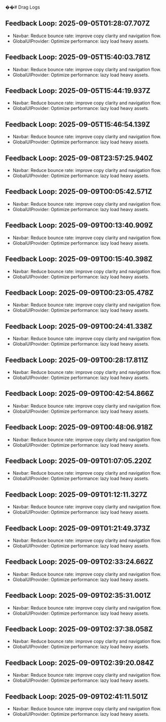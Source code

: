 ��#   D r a g   L o g s 
 
 

## Feedback Loop: 2025-09-05T01:28:07.707Z

- Navbar: Reduce bounce rate: improve copy clarity and navigation flow.
- GlobalUIProvider: Optimize performance: lazy load heavy assets.

## Feedback Loop: 2025-09-05T15:40:03.781Z

- Navbar: Reduce bounce rate: improve copy clarity and navigation flow.
- GlobalUIProvider: Optimize performance: lazy load heavy assets.

## Feedback Loop: 2025-09-05T15:44:19.937Z

- Navbar: Reduce bounce rate: improve copy clarity and navigation flow.
- GlobalUIProvider: Optimize performance: lazy load heavy assets.

## Feedback Loop: 2025-09-05T15:46:54.139Z

- Navbar: Reduce bounce rate: improve copy clarity and navigation flow.
- GlobalUIProvider: Optimize performance: lazy load heavy assets.

## Feedback Loop: 2025-09-08T23:57:25.940Z

- Navbar: Reduce bounce rate: improve copy clarity and navigation flow.
- GlobalUIProvider: Optimize performance: lazy load heavy assets.

## Feedback Loop: 2025-09-09T00:05:42.571Z

- Navbar: Reduce bounce rate: improve copy clarity and navigation flow.
- GlobalUIProvider: Optimize performance: lazy load heavy assets.

## Feedback Loop: 2025-09-09T00:13:40.909Z

- Navbar: Reduce bounce rate: improve copy clarity and navigation flow.
- GlobalUIProvider: Optimize performance: lazy load heavy assets.

## Feedback Loop: 2025-09-09T00:15:40.398Z

- Navbar: Reduce bounce rate: improve copy clarity and navigation flow.
- GlobalUIProvider: Optimize performance: lazy load heavy assets.

## Feedback Loop: 2025-09-09T00:23:05.478Z

- Navbar: Reduce bounce rate: improve copy clarity and navigation flow.
- GlobalUIProvider: Optimize performance: lazy load heavy assets.

## Feedback Loop: 2025-09-09T00:24:41.338Z

- Navbar: Reduce bounce rate: improve copy clarity and navigation flow.
- GlobalUIProvider: Optimize performance: lazy load heavy assets.

## Feedback Loop: 2025-09-09T00:28:17.811Z

- Navbar: Reduce bounce rate: improve copy clarity and navigation flow.
- GlobalUIProvider: Optimize performance: lazy load heavy assets.

## Feedback Loop: 2025-09-09T00:42:54.866Z

- Navbar: Reduce bounce rate: improve copy clarity and navigation flow.
- GlobalUIProvider: Optimize performance: lazy load heavy assets.

## Feedback Loop: 2025-09-09T00:48:06.918Z

- Navbar: Reduce bounce rate: improve copy clarity and navigation flow.
- GlobalUIProvider: Optimize performance: lazy load heavy assets.

## Feedback Loop: 2025-09-09T01:07:05.220Z

- Navbar: Reduce bounce rate: improve copy clarity and navigation flow.
- GlobalUIProvider: Optimize performance: lazy load heavy assets.

## Feedback Loop: 2025-09-09T01:12:11.327Z

- Navbar: Reduce bounce rate: improve copy clarity and navigation flow.
- GlobalUIProvider: Optimize performance: lazy load heavy assets.

## Feedback Loop: 2025-09-09T01:21:49.373Z

- Navbar: Reduce bounce rate: improve copy clarity and navigation flow.
- GlobalUIProvider: Optimize performance: lazy load heavy assets.

## Feedback Loop: 2025-09-09T02:33:24.662Z

- Navbar: Reduce bounce rate: improve copy clarity and navigation flow.
- GlobalUIProvider: Optimize performance: lazy load heavy assets.

## Feedback Loop: 2025-09-09T02:35:31.001Z

- Navbar: Reduce bounce rate: improve copy clarity and navigation flow.
- GlobalUIProvider: Optimize performance: lazy load heavy assets.

## Feedback Loop: 2025-09-09T02:37:38.058Z

- Navbar: Reduce bounce rate: improve copy clarity and navigation flow.
- GlobalUIProvider: Optimize performance: lazy load heavy assets.

## Feedback Loop: 2025-09-09T02:39:20.084Z

- Navbar: Reduce bounce rate: improve copy clarity and navigation flow.
- GlobalUIProvider: Optimize performance: lazy load heavy assets.

## Feedback Loop: 2025-09-09T02:41:11.501Z

- Navbar: Reduce bounce rate: improve copy clarity and navigation flow.
- GlobalUIProvider: Optimize performance: lazy load heavy assets.
